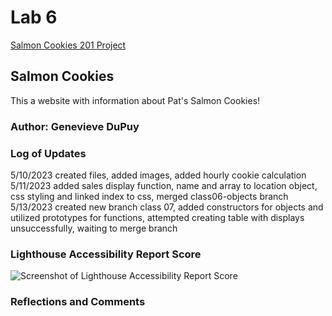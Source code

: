 # Lab 6

[Salmon Cookies 201 Project](https://theladygen.github.io/cookie-stand/)

## Salmon Cookies

This a website with information about Pat's Salmon Cookies!

### Author: Genevieve DuPuy

### Log of Updates

5/10/2023 created files, added images, added hourly cookie calculation
5/11/2023 added sales display function, name and array to location object, css styling and linked index to css, merged class06-objects branch
5/13/2023 created new branch class 07, added constructors for objects and utilized prototypes for functions, attempted creating table with displays unsuccessfully, waiting to merge branch

### Lighthouse Accessibility Report Score

![Screenshot of Lighthouse Accessibility Report Score]()

### Reflections and Comments
